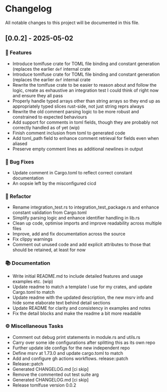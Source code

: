 # Changelog

All notable changes to this project will be documented in this file.

## [0.0.2] - 2025-05-02

### 🚀 Features

- Introduce tomlfuse crate for TOML file binding and constant generation (replaces the earlier `def` internal crate
- Introduce tomlfuse crate for TOML file binding and constant generation (replaces the earlier `def` internal crate
- Rewrite the tomlfuse crate to be easier to reason about and follow the logic, create as exhaustive an integration test I could think of right now and ensure they all pass
- Properly handle typed arrays other than string arrays so they end up as appropriately typed slices rust-side, not just string reprs always
- Rewrite the old comment parsing logic to be more robust and constrained to expected behaviours
- Add support for comments in toml fields, though they are probably not correctly handled as of yet (wip)
- Finish comment inclusion from toml to generated code
- Add toml_path field to enhance comment retrieval for fields even when aliased
- Preserve empty comment lines as additional newlines in output

### 🐛 Bug Fixes

- Update comment in Cargo.toml to reflect correct constant documentation
- An oopsie left by the misconfigured cicd

### 🚜 Refactor

- Rename integration_test.rs to integration_test_package.rs and enhance constant validation from Cargo.toml
- Simplify parsing logic and enhance identifier handling in lib.rs
- Clean up code, optimise imports and improve readability across multiple files
- Improve, add and fix documentation across the source
- Fix clippy warnings
- Comment out unused code and add explicit attributes to those that should be retained, at least for now

### 📚 Documentation

- Write initial README.md to include detailed features and usage examples etc. (wip)
- Update readme to match a template I use for my crates, and update Cargo.toml to match
- Update readme with the updated description, the new msrv info and hide some elaborate text behind detail sections
- Update README for clarity and consistency in examples and notes
- Fix the detail blocks and make the readme a bit more readable

### ⚙️ Miscellaneous Tasks

- Comment out debug print statements in module.rs and utils.rs
- Carry over some ide configurations after splitting this as its own repo
- Further update ide configs for the new independent repo
- Define msrv at 1.73.0 and update cargo.toml to match
- Add and configure gh actions workflows. release::patch
- Release::patch
- Generated CHANGELOG.md [ci skip]
- Remove the commented out test suite arg
- Generated CHANGELOG.md [ci skip]
- Release tomlfuse version 0.0.2

<!-- generated by git-cliff -->
